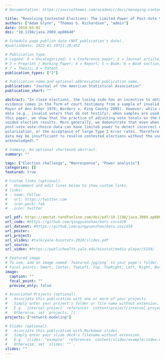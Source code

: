 ```yaml
---
# Documentation: https://sourcethemes.com/academic/docs/managing-content/

title: "Resolving Contested Elections: The Limited Power of Post-Vote Vote Choice Data"
authors: ["Adam Glynn", "Thomas S. Richardson", "admin"]
date: 2010-03-01
doi: "10.1198/jasa.2009.ap08640"

# Schedule page publish date (NOT publication's date).
#publishDate: 2022-01-10T21:28:45Z

# Publication type.
# Legend: 0 = Uncategorized; 1 = Conference paper; 2 = Journal article;
# 3 = Preprint / Working Paper; 4 = Report; 5 = Book; 6 = Book section;
# 7 = Thesis; 8 = Patent
publication_types: ["2"]

# Publication name and optional abbreviated publication name.
publication: "Journal of the American Statistical Association"
publication_short: ""

abstract: "In close elections, the losing side has an incentive to obtain evidence that the election result is incorrect. Sometimes this
evidence comes in the form of court testimony from a sample of invalid voters, and this testimony is used to adjust vote totals (Belcher v.
Mayor of Ann Arbor 1978; Borders v. King County 2005). However, while courts may be reluctant to make explicit findings about out-of-sample
data (e.g., invalid voters that do not testify), when samples are used to adjust vote totals, the court is making such findings implicitly. In
this paper, we show that the practice of adjusting vote totals on the basis of potentially unrepresentative samples can lead to incorrectly
voided election results. More generally, we demonstrate that even when frame error and measurement error are minimal, random samples of
post-vote vote-choice data can have limited power to detect incorrect election results without high response rates, precinct level
polarization, or the acceptance of large Type I error rates. Therefore, in U.S. election disputes, even high-quality post-vote vote-choice
data may be insufficient to resolve contested elections without the use of modeling assumptions (whether or not these assumptions are
acknowledged)."

# Summary. An optional shortened abstract.
summary: ""

tags: ["Election challenge", "Nonresponse", "Power analysis"]
categories: []
featured: true

# Custom links (optional).
#   Uncomment and edit lines below to show custom links.
# links:
# - name: Follow
#   url: https://twitter.com
#   icon_pack: fab
#   icon: twitter

url_pdf: https://amstat.tandfonline.com/doi/pdf/10.1198/jasa.2009.ap08640
url_code: #https://github.com/qingyuanzhao/bets.covid19
url_dataset: #https://github.com/qingyuanzhao/bets.covid19
url_poster:
url_project:
url_slides: #talk/yale-biostats-2020/slides.pdf
url_source:
url_video: #https://publichealth.yale.edu/biostat/media-player/5158/

# Featured image
# To use, add an image named `featured.jpg/png` to your page's folder.
# Focal points: Smart, Center, TopLeft, Top, TopRight, Left, Right, BottomLeft, Bottom, BottomRight.
image:
  caption: ""
  focal_point: ""
  preview_only: false

# Associated Projects (optional).
#   Associate this publication with one or more of your projects.
#   Simply enter your project's folder or file name without extension.
#   E.g. `internal-project` references `content/project/internal-project/index.md`.
#   Otherwise, set `projects: []`.
projects: ["network-modeling"]

# Slides (optional).
#   Associate this publication with Markdown slides.
#   Simply enter your slide deck's filename without extension.
#   E.g. `slides: "example"` references `content/slides/example/index.md`.
#   Otherwise, set `slides: ""`.
slides: ""
---
```

